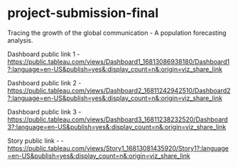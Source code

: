# project-submission-final
Tracing the growth of the global communication - A population forecasting analysis.

Dashboard public link 1 - https://public.tableau.com/views/Dashboard1_16813086938180/Dashboard1?:language=en-US&publish=yes&:display_count=n&:origin=viz_share_link

Dashboard public link 2 - https://public.tableau.com/views/Dashboard2_16811242942510/Dashboard2?:language=en-US&publish=yes&:display_count=n&:origin=viz_share_link

Dashboard public link 3 - https://public.tableau.com/views/Dashboard3_16811238232520/Dashboard3?:language=en-US&publish=yes&:display_count=n&:origin=viz_share_link

Story public link - - https://public.tableau.com/views/Story1_16813081435920/Story1?:language=en-US&publish=yes&:display_count=n&:origin=viz_share_link
